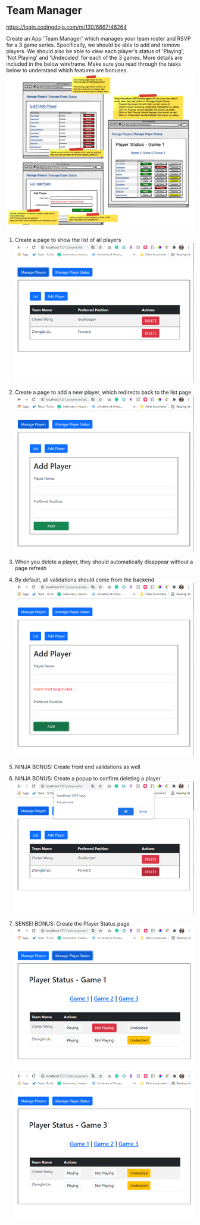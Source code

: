 # Team Manager

https://login.codingdojo.com/m/130/6667/48264

Create an App 'Team Manager' which manages your team roster and RSVP for a 3 game series. Specifically, we should be able to add and remove players. We should also be able to view each player's status of 'Playing', 'Not Playing' and 'Undecided' for each of the 3 games. More details are included in the below wireframe. Make sure you read through the tasks below to understand which features are bonuses.
<br/>
<img src="output/AE-TeamManager.png">

1. Create a page to show the list of all players
   <br/>
   <img src="output/Capture.PNG">

2. Create a page to add a new player, which redirects back to the list page
   <br/>
   <img src="output/Capture-1.PNG">

3. When you delete a player, they should automatically disappear without a page refresh
   <br/>

4. By default, all validations should come from the backend
   <br/>
   <img src="output/Capture-5.PNG">

5. NINJA BONUS: Create front end validations as well

6. NINJA BONUS: Create a popup to confirm deleting a player
   <br/>
   <img src="output/Capture-4.PNG">

7. SENSEI BONUS: Create the Player Status page
   <br/>
   <img src="output/Capture-2.PNG">
   <img src="output/Capture-3.PNG">
